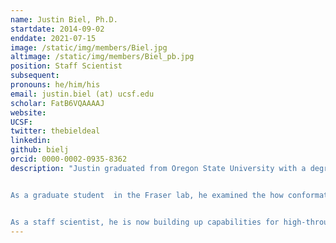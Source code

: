 ```yaml
---
name: Justin Biel, Ph.D.
startdate: 2014-09-02
enddate: 2021-07-15
image: /static/img/members/Biel.jpg
altimage: /static/img/members/Biel_pb.jpg
position: Staff Scientist
subsequent: 
pronouns: he/him/his
email: justin.biel (at) ucsf.edu
scholar: FatB6VQAAAAJ
website:
UCSF:
twitter: thebieldeal
linkedin:
github: bielj
orcid: 0000-0002-0935-8362
description: "Justin graduated from Oregon State University with a degree in Biochemistry and Biophysics. He conducted research in both the laboratories of Dr. Elisar Barbar studying dynein protein interactions, and Dr. P. Andrew Karplus conducting structural bioinformatic research on protein structural components from ultra-high resolution protein crystal structures.


As a graduate student  in the Fraser lab, he examined the how conformational heterogeneity changed during directed evolution and revealed minor states that resulted from ligand binding. He was supported by a graduate fellowship from [NSF](http://www.nsfgrfp.org/).


As a staff scientist, he is now building up capabilities for high-throughput ligand soaking experiments."
---
```


